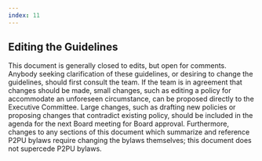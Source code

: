 ```yaml
---
index: 11
---
```


## Editing the Guidelines
This document is generally closed to edits, but open for comments. Anybody seeking clarification of these guidelines, or desiring to change the guidelines, should first consult the team. If the team is in agreement that changes should be made, small changes, such as editing a policy for accommodate an unforeseen circumstance, can be proposed directly to the Executive Committee. Large changes, such as drafting new policies or proposing changes that contradict existing policy,  should be included in the agenda for the next Board meeting for Board approval. Furthermore, changes to any sections of this document which summarize and reference P2PU bylaws require changing the bylaws themselves; this document does not supercede P2PU bylaws.


